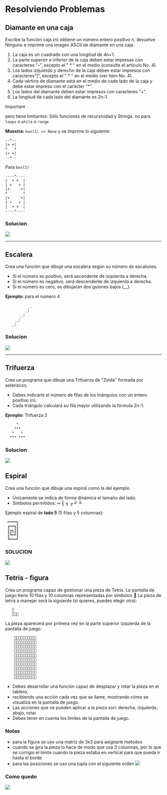 # Resolviendo Problemas
## Diamante en una caja
Escribe la función
caja (n)
obtiene un número entero positivo n, devuelve Ninguno e imprime una imagen ASCII de diamante en una caja.
1. La caja es un cuadrado con una longitud de 4n+1.
2. La parte superior e inferior de la caja deben estar impresas con caracteres "**-**", excepto el  " * " en el medio (consulte el artículo No. 4).
3. Los lados izquierdo y derecho de la caja deben estar impresos con caracteres"|", excepto el " * " en el medio (ver ítem No. 4).
4. Cada vértice de diamante está en el medio de cada lado de la caja y debe estar impreso con el carácter "*".
5. Los lados del diamante deben estar impresos con caracteres "+".
6. La longitud de cada lado del diamante es 2n-1.

> [!IMPORTANT]
> pero tiene limitantes:
> Sólo funciones de recursividad y Strings.
> no para `loops` o `while` o `range`

**Muestra:**
`box(1) => None`
y se imprime lo siguiente:
```
--*--
|+ +|
*   *
|+ +|
--*--
```

Para `box(2)`
```
----*----
|  + +  |
| +   + |
|+     +|
*       *
|+     +|
| +   + |
|  + +  |
----*----
```
### Solucion
![](para_md/prob_dc.gif)

---
## Escalera
Crea una función que dibuje una escalera según su número de escalones.
 - Si el número es positivo, será ascendente de izquierda a derecha.
 - Si el número es negativo, será descendente de izquierda a derecha.
 - Si el número es cero, se dibujarán dos guiones bajos (__).
 
**Ejemplo:** para el numero 4
```python
           _
         _|
       _|
     _|
   _|
```
### Solucion
![](para_md/escalera_cap.gif)

---
## Trifuerza
Crea un programa que dibuje una Trifuerza de "Zelda"
formada por asteriscos.
- Debes indicarle el número de filas de los triángulos con un entero positivo (n).
- Cada triángulo calculará su fila mayor utilizando la fórmula 2n-1.
 
**Ejemplo:** Trifuerza 2
 
```
     *
    ***
   *   *
  *** ***
```
### Solucion
![](para_md/trifuerza_cap.gif)

## Espiral
 Crea una función que dibuje una espiral como la del ejemplo.
 * Únicamente se indica de forma dinámica el tamaño del lado.
 * Símbolos permitidos: ═ ║ ╗ ╔ ╝ ╚

 Ejemplo espiral de **lado 5** (5 filas y 5 columnas):
```
 ════╗
 ╔══╗║
 ║╔╗║║
 ║╚═╝║
 ╚═══╝
```

### SOLUCION
![](para_md/espiral_cap.gif)

## Tetris - figura
Crea un programa capaz de gestionar una pieza de Tetris.
La pantalla de juego tiene 10 filas y 10 columnas representadas por símbolos 🔲
La pieza de tetris a manejar será la siguiente (si quieres, puedes elegir otra):
```
   🔳
   🔳🔳🔳
```

La pieza aparecerá por primera vez en la parte superior izquierda de la pantalla de juego.
```
    🔳🔲🔲🔲🔲🔲🔲🔲🔲🔲
    🔳🔳🔳🔲🔲🔲🔲🔲🔲🔲
    🔲🔲🔲🔲🔲🔲🔲🔲🔲🔲
    🔲🔲🔲🔲🔲🔲🔲🔲🔲🔲
    🔲🔲🔲🔲🔲🔲🔲🔲🔲🔲
    🔲🔲🔲🔲🔲🔲🔲🔲🔲🔲
    🔲🔲🔲🔲🔲🔲🔲🔲🔲🔲
    🔲🔲🔲🔲🔲🔲🔲🔲🔲🔲
    🔲🔲🔲🔲🔲🔲🔲🔲🔲🔲
    🔲🔲🔲🔲🔲🔲🔲🔲🔲🔲
```
 
 * Debes desarrollar una función capaz de desplazar y rotar la pieza en el tablero,
 * recibiendo una acción cada vez que se llame, mostrando cómo se visualiza en la pantalla  de juego.
 * Las acciones que se pueden aplicar a la pieza son: derecha, izquierda, abajo, rotar.
 * Debes tener en cuenta los límites de la pantalla de juego.

### Notas
* para la figura se uso una matriz de 3x3 para asignarle metodos
* cuando se gira la pieza lo hace de modo que usa 3 columnas, por lo que se corrigio el limite cuando la pieza estaba en vertical para que pueda ir hasta el borde
* para las posiciones se uso una tupla con el siguiente orden
![](para_md/tetris_figura_L.jpg)
### Como quedo
![](para_md/tetris_figura.gif)

